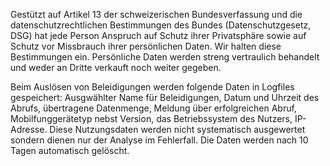 Gestützt auf Artikel 13 der schweizerischen Bundesverfassung und die datenschutzrechtlichen Bestimmungen des Bundes (Datenschutzgesetz, DSG) 
hat jede Person Anspruch auf Schutz ihrer Privatsphäre sowie auf Schutz vor Missbrauch ihrer persönlichen Daten. 
Wir halten diese Bestimmungen ein. Persönliche Daten werden streng vertraulich behandelt und weder an Dritte verkauft noch weiter gegeben.

Beim Auslösen von Beleidigungen werden folgende Daten in Logfiles gespeichert: Ausgwählter Name für Beleidigungen, 
Datum und Uhrzeit des Abrufs, übertragene Datenmenge, Meldung über erfolgreichen Abruf, Mobilfunggerätetyp nebst Version, 
das Betriebssystem des Nutzers, IP-Adresse. Diese Nutzungsdaten werden nicht systematisch ausgewertet
sondern dienen nur der Analyse im Fehlerfall. Die Daten werden nach 10 Tagen automatisch gelöscht.